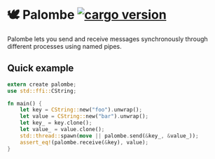 <!-- cargo-sync-readme start -->

# 🕊️ Palombe [![cargo version](https://img.shields.io/crates/v/palombe.svg)](https://crates.io/crates/palombe)

Palombe lets you send and receive messages synchronously through different processes using named pipes.

## Quick example

```rust
extern create palombe;
use std::ffi::CString;

fn main() {
    let key = CString::new("foo").unwrap();
    let value = CString::new("bar").unwrap();
    let key_ = key.clone();
    let value_ = value.clone();
    std::thread::spawn(move || palombe.send(&key_, &value_));
    assert_eq!(palombe.receive(&key), value);
}
```

<!-- cargo-sync-readme end -->